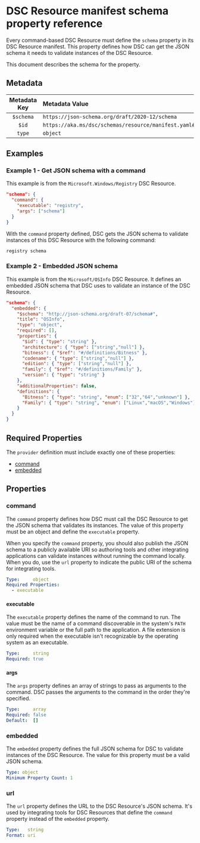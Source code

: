 # DSC Resource manifest schema property reference

Every command-based DSC Resource must define the `schema` property in its DSC Resource manifest.
This property defines how DSC can get the JSON schema it needs to validate instances of the DSC
Resource.

This document describes the schema for the property.

## Metadata

| Metadata Key | Metadata Value                                                         |
|:------------:|:-----------------------------------------------------------------------|
|  `$schema`   | `https://json-schema.org/draft/2020-12/schema`                         |
|    `$id`     | `https://aka.ms/dsc/schemas/resource/manifest.yaml#/properties/schema` |
|    `type`    | `object`                                                               |

## Examples

### Example 1 - Get JSON schema with a command

This example is from the `Microsoft.Windows/Registry` DSC Resource.

```json
"schema": {
  "command": {
    "executable": "registry",
    "args": ["schema"]
  }
}
```

With the `command` property defined, DSC gets the JSON schema to validate instances of this DSC
Resource with the following command:

```sh
registry schema
```

### Example 2 - Embedded JSON schema

This example is from the `Microsoft/OSInfo` DSC Resource. It defines an embedded JSON schema that
DSC uses to validate an instance of the DSC Resource.

```json
"schema": {
  "embedded": {
    "$schema": "http://json-schema.org/draft-07/schema#",
    "title": "OSInfo",
    "type": "object",
    "required": [],
    "properties": {
      "$id": { "type": "string" },
      "architecture": { "type": ["string","null"] },
      "bitness": { "$ref": "#/definitions/Bitness" },
      "codename": { "type": ["string","null"] },
      "edition": { "type": ["string","null"] },
      "family": { "$ref": "#/definitions/Family" },
      "version": { "type": "string" }
    },
    "additionalProperties": false,
    "definitions": {
      "Bitness": { "type": "string", "enum": ["32","64","unknown"] },
      "Family": { "type": "string", "enum": ["Linux","macOS","Windows"] }
    }
  }
}
```

## Required Properties

The `provider` definition must include exactly one of these properties:

- [command](#command)
- [embedded](#embedded)

## Properties

### command

The `command` property defines how DSC must call the DSC Resource to get the JSON schema that
validates its instances. The value of this property must be an object and define the `executable`
property.

When you specify the `command` property, you should also publish the JSON schema to a publicly
available URI so authoring tools and other integrating applications can validate instances without
running the command locally. When you do, use the `url` property to indicate the public URI of the
schema for integrating tools.

```yaml
Type:     object
Required Properties:
  - executable
```

#### executable

The `executable` property defines the name of the command to run. The value must be the name of a
command discoverable in the system's `PATH` environment variable or the full path to the
application. A file extension is only required when the executable isn't recognizable by the
operating system as an executable.

```yaml
Type:     string
Required: true
```

#### args

The `args` property defines an array of strings to pass as arguments to the command. DSC passes the
arguments to the command in the order they're specified.

```yaml
Type:     array
Required: false
Default:  []
```

### embedded

The `embedded` property defines the full JSON schema for DSC to validate instances of the DSC
Resource. The value for this property must be a valid JSON schema.

```yaml
Type: object
Minimum Property Count: 1
```

### url

The `url` property defines the URL to the DSC Resource's JSON schema. It's used by integrating
tools for DSC Resources that define the `command` property instead of the `embedded` property.

<!-- Can it resolve to a JSON schema published as YAML, or JSON only? -->

```yaml
Type:   string
Format: uri
```
